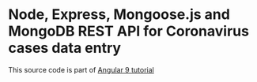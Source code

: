 # Node, Express, Mongoose.js and MongoDB REST API for Coronavirus cases data entry

This source code is part of [Angular 9 tutorial](https://www.djamware.com/post/5e435e84a8d0ef4300ffc5f6/angular-9-tutorial-learn-to-build-a-crud-angular-app-quickly)
